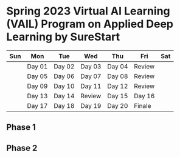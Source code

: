 # Spring 2023 Virtual AI Learning (VAIL) Program on Applied Deep Learning by SureStart 

| Sun | Mon | Tue | Wed| Thu | Fri | Sat|
|-   |-     | --  |-   |-    | -   | -  |
|  | Day 01 | Day 02 | Day 03 | Day 04 | Review | |
|  | Day 05 | Day 06 | Day 07 | Day 08 | Review | |
|  | Day 09 | Day 10 | Day 11 | Day 12 | Review | |
|  | Day 13 | Day 14 | Review | Day 15 | Day 16 | |
|  | Day 17 | Day 18 | Day 19 | Day 20 | Finale | |

## Phase 1

## Phase 2
